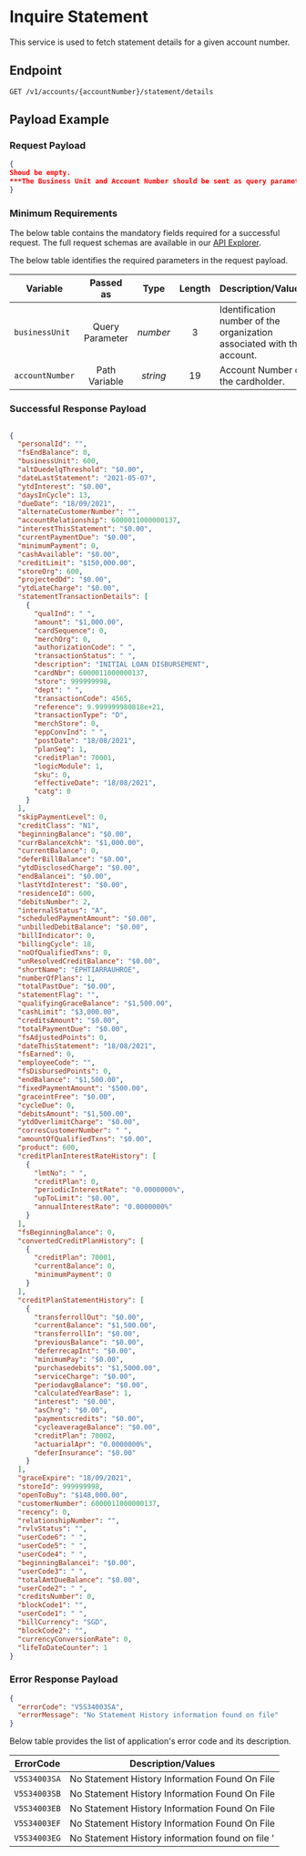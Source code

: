 # Inquire Statement

 This service is used to fetch statement details for a given account number.

## Endpoint

`GET /v1/accounts/{accountNumber}/statement/details`

## Payload Example

### Request Payload

```json
{
Shoud be empty.
***The Business Unit and Account Number should be sent as query parameters and path variable.***
}
```

### Minimum Requirements

The below table contains the mandatory fields required for a successful request. The full request schemas are available in our [API Explorer](../api/?type=get&path=/v1/accounts/{accountNumber}/statement/details).

The below table identifies the required parameters in the request payload.

| Variable | Passed as | Type | Length | Description/Values |
| -------- | :-------: | :--: | :------------: | ------------------ |
| `businessUnit` | Query Parameter | *number* | 3 | Identification number of the organization associated with the account. |
| `accountNumber` | Path Variable | *string* | 19 | Account Number of the cardholder. | 



### Successful Response Payload

```json

{
  "personalId": "",
  "fsEndBalance": 0,
  "businessUnit": 600,
  "altDuedelqThreshold": "$0.00",
  "dateLastStatement": "2021-05-07",
  "ytdInterest": "$0.00",
  "daysInCycle": 13,
  "dueDate": "18/09/2021",
  "alternateCustomerNumber": "",
  "accountRelationship": 6000011000000137,
  "interestThisStatement": "$0.00",
  "currentPaymentDue": "$0.00",
  "minimumPayment": 0,
  "cashAvailable": "$0.00",
  "creditLimit": "$150,000.00",
  "storeOrg": 600,
  "projectedDd": "$0.00",
  "ytdLateCharge": "$0.00",
  "statementTransactionDetails": [
    {
      "qualInd": " ",
      "amount": "$1,000.00",
      "cardSequence": 0,
      "merchOrg": 0,
      "authorizationCode": " ",
      "transactionStatus": " ",
      "description": "INITIAL LOAN DISBURSEMENT",
      "cardNbr": 6000011000000137,
      "store": 999999998,
      "dept": " ",
      "transactionCode": 4565,
      "reference": 9.999999980818e+21,
      "transactionType": "D",
      "merchStore": 0,
      "eppConvInd": " ",
      "postDate": "18/08/2021",
      "planSeq": 1,
      "creditPlan": 70001,
      "logicModule": 1,
      "sku": 0,
      "effectiveDate": "18/08/2021",
      "catg": 0
    }
  ],
  "skipPaymentLevel": 0,
  "creditClass": "N1",
  "beginningBalance": "$0.00",
  "currBalanceXchk": "$1,000.00",
  "currentBalance": 0,
  "deferBillBalance": "$0.00",
  "ytdDisclosedCharge": "$0.00",
  "endBalancei": "$0.00",
  "lastYtdInterest": "$0.00",
  "residenceId": 600,
  "debitsNumber": 2,
  "internalStatus": "A",
  "scheduledPaymentAmount": "$0.00",
  "unbilledDebitBalance": "$0.00",
  "billIndicator": 0,
  "billingCycle": 18,
  "noOfQualifiedTxns": 0,
  "unResolvedCreditBalance": "$0.00",
  "shortName": "EPHTIARRAUHROE",
  "numberOfPlans": 1,
  "totalPastDue": "$0.00",
  "statementFlag": "",
  "qualifyingGraceBalance": "$1,500.00",
  "cashLimit": "$3,000.00",
  "creditsAmount": "$0.00",
  "totalPaymentDue": "$0.00",
  "fsAdjustedPoints": 0,
  "dateThisStatement": "18/08/2021",
  "fsEarned": 0,
  "employeeCode": "",
  "fsDisbursedPoints": 0,
  "endBalance": "$1,500.00",
  "fixedPaymentAmount": "$500.00",
  "graceintFree": "$0.00",
  "cycleDue": 0,
  "debitsAmount": "$1,500.00",
  "ytdOverlimitCharge": "$0.00",
  "corresCustomerNumber": " ",
  "amountOfQualifiedTxns": "$0.00",
  "product": 600,
  "creditPlanInterestRateHistory": [
    {
      "lmtNo": " ",
      "creditPlan": 0,
      "periodicInterestRate": "0.0000000%",
      "upToLimit": "$0.00",
      "annualInterestRate": "0.0000000%"
    }
  ],
  "fsBeginningBalance": 0,
  "convertedCreditPlanHistory": [
    {
      "creditPlan": 70001,
      "currentBalance": 0,
      "minimumPayment": 0
    }
  ],
  "creditPlanStatementHistory": [
    {
      "transferrollOut": "$0.00",
      "currentBalance": "$1,500.00",
      "transferrollIn": "$0.00",
      "previousBalance": "$0.00",
      "deferrecapInt": "$0.00",
      "minimumPay": "$0.00",
      "purchasedebits": "$1,5000.00",
      "serviceCharge": "$0.00",
      "periodavgBalance": "$0.00",
      "calculatedYearBase": 1,
      "interest": "$0.00",
      "asChrg": "$0.00",
      "paymentscredits": "$0.00",
      "cycleaverageBalance": "$0.00",
      "creditPlan": 70002,
      "actuarialApr": "0.0000000%",
      "deferInsurance": "$0.00"
    }
  ],
  "graceExpire": "18/09/2021",
  "storeId": 999999998,
  "openToBuy": "$148,000.00",
  "customerNumber": 6000011000000137,
  "recency": 0,
  "relationshipNumber": "",
  "rvlvStatus": "",
  "userCode6": " ",
  "userCode5": " ",
  "userCode4": " ",
  "beginningBalancei": "$0.00",
  "userCode3": " ",
  "totalAmtDueBalance": "$0.00",
  "userCode2": " ",
  "creditsNumber": 0,
  "blockCode1": "",
  "userCode1": " ",
  "billCurrency": "SGD",
  "blockCode2": "",
  "currencyConversionRate": 0,
  "lifeToDateCounter": 1
}
```

### Error Response Payload

```json
{
  "errorCode": "V5S34003SA",
  "errorMessage": "No Statement History information found on file"  
}
```

Below table provides the list of application's error code and its description.

| ErrorCode |  Description/Values |
| --------  | ------------------ |
| `V5S34003SA` |No Statement History Information Found On File |
| `V5S34003SB` |No Statement History Information Found On File |
| `V5S34003EB` |No Statement History Information Found On File |
| `V5S34003EF` |No Statement History Information Found On File |  
| `V5S34003EG` |No Statement History information found on file '|
